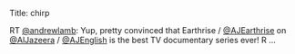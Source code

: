 Title: chirp

RT <a href="http://twitter.com/andrewlamb">@andrewlamb</a>: Yup, pretty convinced that Earthrise / <a href="http://twitter.com/AJEarthrise">@AJEarthrise</a> on <a href="http://twitter.com/AlJazeera">@AlJazeera</a> / <a href="http://twitter.com/AJEnglish">@AJEnglish</a> is the best TV documentary series ever! R ...

